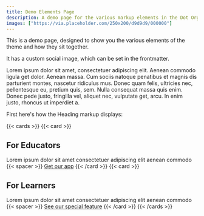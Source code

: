 ```yaml
---
title: Demo Elements Page
description: A demo page for the various markup elements in the Dot Org theme.
images: ["https://via.placeholder.com/250x200/d9d9d9/000000"]
---
```


This is a demo page, designed to show you the various elements of the theme and how they sit together.

It has a custom social image, which can be set in the frontmatter.

Lorem ipsum dolor sit amet, consectetuer adipiscing elit. Aenean commodo ligula get dolor. Aenean massa. Cum sociis natoque penatibus et magnis dis parturient montes, nascetur ridiculus mus. Donec quam felis, ultricies nec, pellentesque eu, pretium quis, sem. Nulla consequat massa quis enim. Donec pede justo, fringilla vel, aliquet nec, vulputate get, arcu. In enim justo, rhoncus ut imperdiet a.

First here's how the Heading markup displays:

{{< cards >}}
{{< card >}}
## For Educators
Lorem ipsum dolor sit amet consectetuer adipiscing elit aenean commodo
{{< spacer >}}
[Get our app](for-educators)
{{< /card >}}
{{< card >}}
## For Learners
Lorem ipsum dolor sit amet consectetuer adipiscing elit aenean commodo
{{< spacer >}}
[See our special feature](for-learners)
{{< /card >}}
{{< /cards >}}